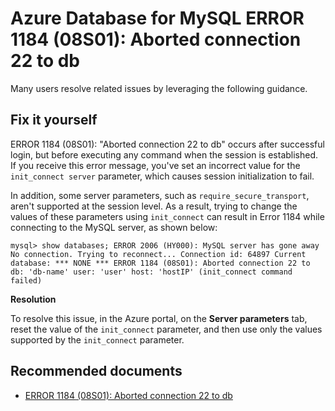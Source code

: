 <properties
  pagetitle="ERROR 1184 (08S01): Aborted connection 22 to db"
  description="ERROR 1184 (08S01): Aborted connection 22 to db"
  service="microsoft.dbformysql"
  resource="servers"
  ms.author="bahusse, jtoland"
  selfhelptype="Generic"
  supporttopicids="32788638"
  resourcetags="servers,databases"
  productpesids="17343"
  cloudenvironments="public,fairfax,usnat,ussec"
  articleid="1b54b8a5-0c97-4aa0-b71a-6dfb83aaf31a"
  ownershipid="AzureData_AzureDatabaseforMySQL" />

# Azure Database for MySQL ERROR 1184 (08S01): Aborted connection 22 to db

Many users resolve related issues by leveraging the following guidance.

## Fix it yourself

ERROR 1184 (08S01): "Aborted connection 22 to db" occurs after successful login, but before executing any command when the session is established. If you receive this error message, you've set an incorrect value for the `init_connect server` parameter, which causes session initialization to fail.

In addition, some server parameters, such as `require_secure_transport`, aren't supported at the session level. As a result, trying to change the values of these parameters using `init_connect` can result in Error 1184 while connecting to the MySQL server, as shown below:

  ``mysql> show databases; ERROR 2006 (HY000): MySQL server has gone away No connection. Trying to reconnect... Connection id: 64897 Current database: *** NONE *** ERROR 1184 (08S01): Aborted connection 22 to db: 'db-name' user: 'user' host: 'hostIP' (init_connect command failed)``

**Resolution**

To resolve this issue, in the Azure portal, on the **Server parameters** tab, reset the value of the `init_connect` parameter, and then use only the values supported by the `init_connect` parameter.

## **Recommended documents**

* [ERROR 1184 (08S01): Aborted connection 22 to db](https://docs.microsoft.com/azure/mysql/howto-troubleshoot-common-errors#error-1184-08s01-aborted-connection-22-to-db-db-name-user-user-host-hostip-init_connect-command-failed)
